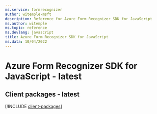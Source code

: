 ```yaml
---
ms.service: formrecognizer
author: witemple-msft
description: Reference for Azure Form Recognizer SDK for JavaScript
ms.author: witemple
ms.topic: reference
ms.devlang: javascript
title: Azure Form Recognizer SDK for JavaScript
ms.data: 10/04/2022
---
```

# Azure Form Recognizer SDK for JavaScript - latest

## Client packages - latest
[!INCLUDE [client-packages](form-recognizer-client-index.md)]